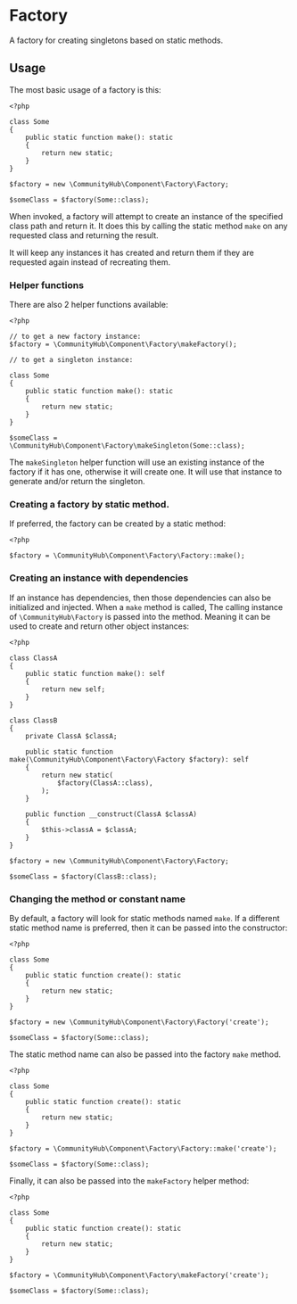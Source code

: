 # Factory

A factory for creating singletons based on static methods.

## Usage

The most basic usage of a factory is this:

    <?php

    class Some
    {
        public static function make(): static
        {
            return new static;
        }
    }

    $factory = new \CommunityHub\Component\Factory\Factory;

    $someClass = $factory(Some::class);

When invoked, a factory will attempt to create an instance of the specified
class path and return it. It does this by calling the static method `make` on
any requested class and returning the result.

It will keep any instances it has created and return them if they are requested
again instead of recreating them.

### Helper functions

There are also 2 helper functions available:

    <?php

    // to get a new factory instance:
    $factory = \CommunityHub\Component\Factory\makeFactory();

    // to get a singleton instance:

    class Some
    {
        public static function make(): static
        {
            return new static;
        }
    }

    $someClass = \CommunityHub\Component\Factory\makeSingleton(Some::class);

The `makeSingleton` helper function will use an existing instance of the factory
if it has one, otherwise it will create one. It will use that instance to
generate and/or return the singleton.

### Creating a factory by static method.

If preferred, the factory can be created by a static method:

    <?php

    $factory = \CommunityHub\Component\Factory\Factory::make();

### Creating an instance with dependencies

If an instance has dependencies, then those dependencies can also be initialized
and injected. When a `make` method is called, The calling instance of
`\CommunityHub\Factory` is passed into the method. Meaning it can be used to
create and return other object instances:

    <?php

    class ClassA
    {
        public static function make(): self
        {
            return new self;
        }
    }

    class ClassB
    {
        private ClassA $classA;

        public static function make(\CommunityHub\Component\Factory\Factory $factory): self
        {
            return new static(
                $factory(ClassA::class),
            );
        }

        public function __construct(ClassA $classA)
        {
            $this->classA = $classA;
        }
    }

    $factory = new \CommunityHub\Component\Factory\Factory;

    $someClass = $factory(ClassB::class);

### Changing the method or constant name

By default, a factory will look for static methods named `make`. If a different
static method name is preferred, then it can be passed into the constructor:

    <?php

    class Some
    {
        public static function create(): static
        {
            return new static;
        }
    }

    $factory = new \CommunityHub\Component\Factory\Factory('create');

    $someClass = $factory(Some::class);

The static method name can also be passed into the factory `make` method.

    <?php

    class Some
    {
        public static function create(): static
        {
            return new static;
        }
    }

    $factory = \CommunityHub\Component\Factory\Factory::make('create');

    $someClass = $factory(Some::class);

Finally, it can also be passed into the `makeFactory` helper method:

    <?php

    class Some
    {
        public static function create(): static
        {
            return new static;
        }
    }

    $factory = \CommunityHub\Component\Factory\makeFactory('create');

    $someClass = $factory(Some::class);
